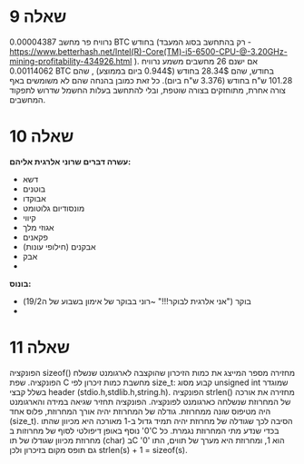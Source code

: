 # שאלה 9

נרוויח פר מחשב 0.00004387 BTC	בחודש (רק בהתחשב בסוג המעבד - https://www.betterhash.net/Intel(R)-Core(TM)-i5-6500-CPU-@-3.20GHz-mining-profitability-434926.html ). 
אם ישנם 26 מחשבים משמע נרוויח 0.00114062 BTC בחודש, שהם 28.34$ בחודש (0.944$ ביום בממוצע) , שהם 101.28 ש"ח בחודש (3.376 ש"ח ביום). כל זאת כמובן בהנחה שהם לא משומשים באף צורה אחרת, מתוחזקים בצורה שוטפת, ובלי להתחשב בעלות החשמל שדרוש לתפקוד המחשבים.

# שאלה 10

**עשרה דברים שרוני אלרגית אליהם:**
- דשא
- בוטנים
- אבוקדו
- מונסודיום גלוטומט
- קיווי
- אגוזי מלך
- פקאנים
- אבקנים (חילופי עונות)
- אבק
- 

**בונוס:**
- בוקר ("אני אלרגית לבוקר!!!" ~רוני בבוקר של אימון בשבוע של ה19/2)
-

# שאלה 11 

הפונקציה sizeof() מחזירה מספר המייצג את כמות הזיכרון שהוקצבה לארגומנט שנשלח הפונקציה. שפת C מחשבת כמות זיכרון לפי size_t: קבוע מסוג unsigned int שמוגדר בשלל קבצי header (stdio.h,stdlib.h,string.h). 
הפונקציה strlen() מחזירה את אורכה של המחרוזת שנשלחה כארגומנט לפונקציה. הפונקציה תחזיר שגיאה במידה והארגומנט היה מטיפוס שונה ממחרוזת. גודלה של המחרוזת יהיה אורך המחרוזת, פלוס אחד (size_t).
הסיבה לכך שגודלה של מחרוזת יהיה תמיד גדול ב-1 מאורכה היא מכיוון שהתו '0\' נוסף באופן דיפולטי לסוף של מחרוזות בC בכדי שנדע מתי המחרוזת נגמרת. כל מחרוזת מכיוון שגודלו של תו (char) בC הוא 1, ומחרוזת היא מערך של תווים, התו '0\' גם תופס מקום בזיכרון ולכן strlen(s) + 1 = sizeof(s). 

